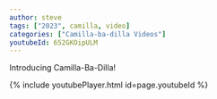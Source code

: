 ```yaml
---
author: steve
tags: ["2023", camilla, video]
categories: ["Camilla-ba-dilla Videos"]
youtubeId: 652GKOipULM
---
```

Introducing Camilla-Ba-Dilla!

{% include youtubePlayer.html id=page.youtubeId %}
